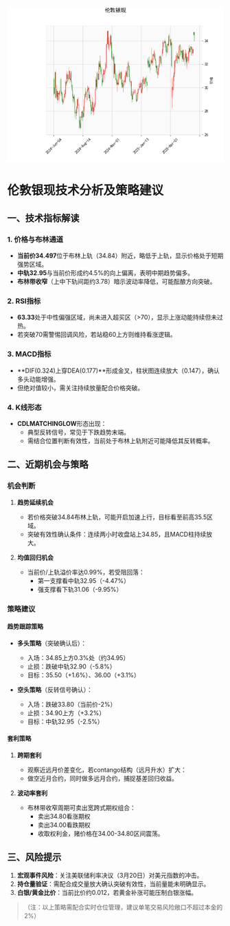 ![图](SPTAGUSDOZ.png)



# 伦敦银现技术分析及策略建议

## 一、技术指标解读

### 1. 价格与布林通道
- **当前价34.497**位于布林上轨（34.84）附近，略低于上轨，显示价格处于短期强势区域。
- **中轨32.95**与当前价形成约4.5%的向上偏离，表明中期趋势偏多。
- **布林带收窄**（上中下轨间距约3.78）暗示波动率降低，可能酝酿方向突破。

### 2. RSI指标
- **63.33**处于中性偏强区域，尚未进入超买区（>70），显示上涨动能持续但未过热。
- 若突破70需警惕回调风险，若站稳60上方则维持看涨逻辑。

### 3. MACD指标
- **DIF(0.324)上穿DEA(0.177)**形成金叉，柱状图连续放大（0.147），确认多头动能增强。
- 但绝对值较小，需关注持续放量配合价格突破。

### 4. K线形态
- **CDLMATCHINGLOW**形态出现：
  - 典型反转信号，常见于下跌趋势末端。
  - 需结合位置判断有效性，当前处于布林上轨附近可能降低其反转概率。

## 二、近期机会与策略

### 机会判断
1. **趋势延续机会**  
   - 若价格突破34.84布林上轨，可能开启加速上行，目标看至前高35.5区域。
   - 突破有效性确认条件：连续两小时收盘站上34.85，且MACD柱持续放大。

2. **均值回归机会**  
   - 当前价/上轨溢价率达0.99%，若受阻回落：
     - 第一支撑看中轨32.95（-4.47%）
     - 强支撑看下轨31.06（-9.95%）

### 策略建议

#### 趋势跟踪策略
- **多头策略**（突破确认后）：
  - 入场：34.85上方0.3%处（约34.95）
  - 止损：跌破中轨32.90（-5.8%）
  - 目标：35.50（+1.6%）、36.00（+3.1%）

- **空头策略**（反转信号确认）：
  - 入场：跌破33.80（当前价-2%）
  - 止损：34.90上方（+3.2%）
  - 目标：中轨32.95（-2.5%）

#### 套利策略
1. **跨期套利**  
   - 观察近远月价差变化，若contango结构（远月升水）扩大：
   - 做空近月合约，同时做多远月合约，捕捉基差回归收益。

2. **波动率套利**  
   - 布林带收窄周期可卖出宽跨式期权组合：
     - 卖出34.80看涨期权
     - 卖出34.00看跌期权
     - 收取权利金，赌价格在34.00-34.80区间震荡。

## 三、风险提示
1. **宏观事件风险**：关注美联储利率决议（3月20日）对美元指数的冲击。
2. **持仓量验证**：需配合成交量放大确认突破有效性，当前量能未明确显示。
3. **白银/黄金比价**：当前比价约0.012，若黄金补涨可能压制白银涨幅。

> （注：以上策略需配合实时仓位管理，建议单笔交易风险敞口不超过本金的2%）